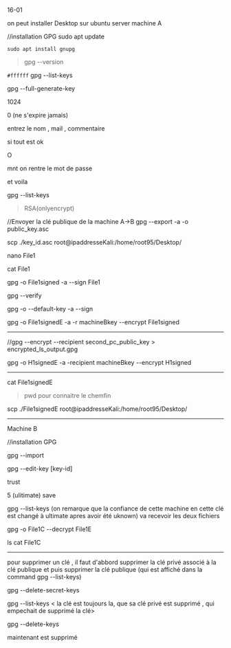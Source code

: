 16-01

on peut installer Desktop sur ubuntu server
machine A 


//installation GPG
sudo apt update
```
sudo apt install gnupg
```

> gpg --version 

`#ffffff`
gpg --list-keys

gpg --full-generate-key

1024

0
(ne s'expire jamais)

entrez le nom , mail , commentaire 

si tout est ok 

O

mnt on rentre le mot de passe

et voila 

gpg --list-keys

> RSA(onlyencrypt)

//Envoyer la clé publique de la machine A->B 
gpg --export -a -o public_key.asc <keyID>

scp ./key_id.asc  root@ipaddresseKali:/home/root95/Desktop/

nano File1

cat File1

gpg -o File1signed -a --sign File1

gpg --verify <fileName>

gpg -o <outPutFile> --default-key  <keyiDtoSign> -a --sign <fileToSign>

gpg -o File1signedE -a -r machineBkey --encrypt File1signed 

---
//gpg --encrypt --recipient second_pc_public_key > encrypted_ls_output.gpg

gpg -o H1signedE -a -recipient machineBkey --encrypt H1signed 

---

cat File1signedE

> pwd pour connaitre le chemfin

scp ./File1signedE  root@ipaddresseKali:/home/root95/Desktop/

 ---
 Machine B 

//installation GPG

gpg --import <fichierCle>

gpg --edit-key [key-id]

trust

5
(ulitimate)
save

gpg --list-keys
(on remarque que la confiance de cette machine en cette clé est changé à ultimate apres avoir été uknown)
va recevoir les deux fichiers

gpg -o File1C --decrypt File1E

ls
cat File1C

***

pour supprimer un clé , il faut d'abbord supprimer la clé privé associé à la clé publique et puis supprimer la clé publique (qui est affiché dans la command gpg --list-keys)

gpg --delete-secret-keys <ClePubliqueASupprime>

gpg --list-keys 
< la clé est toujours la, que sa clé privé est supprimé , qui empechait de supprimé la clé>

gpg --delete-keys <ClePubliqueASupprime>

maintenant est supprimé
